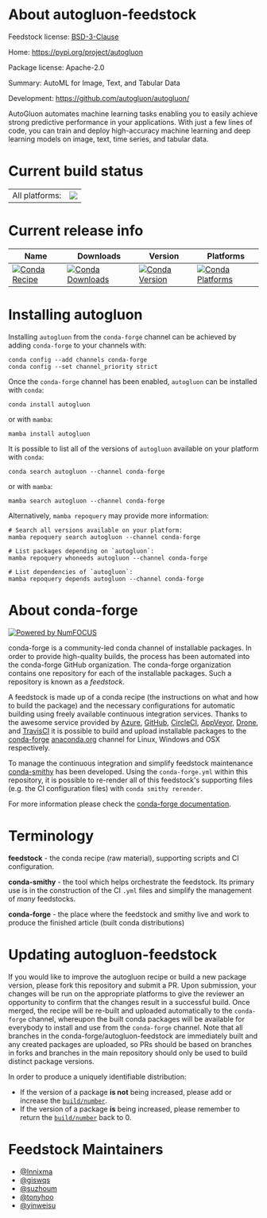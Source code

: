 About autogluon-feedstock
=========================

Feedstock license: [BSD-3-Clause](https://github.com/conda-forge/autogluon-feedstock/blob/main/LICENSE.txt)

Home: https://pypi.org/project/autogluon

Package license: Apache-2.0

Summary: AutoML for Image, Text, and Tabular Data

Development: https://github.com/autogluon/autogluon/

AutoGluon automates machine learning tasks enabling you to easily achieve strong
predictive performance in your applications. With just a few lines of code, you
can train and deploy high-accuracy machine learning and deep learning models on
image, text, time series, and tabular data.


Current build status
====================


<table><tr><td>All platforms:</td>
    <td>
      <a href="https://dev.azure.com/conda-forge/feedstock-builds/_build/latest?definitionId=18555&branchName=main">
        <img src="https://dev.azure.com/conda-forge/feedstock-builds/_apis/build/status/autogluon-feedstock?branchName=main">
      </a>
    </td>
  </tr>
</table>

Current release info
====================

| Name | Downloads | Version | Platforms |
| --- | --- | --- | --- |
| [![Conda Recipe](https://img.shields.io/badge/recipe-autogluon-green.svg)](https://anaconda.org/conda-forge/autogluon) | [![Conda Downloads](https://img.shields.io/conda/dn/conda-forge/autogluon.svg)](https://anaconda.org/conda-forge/autogluon) | [![Conda Version](https://img.shields.io/conda/vn/conda-forge/autogluon.svg)](https://anaconda.org/conda-forge/autogluon) | [![Conda Platforms](https://img.shields.io/conda/pn/conda-forge/autogluon.svg)](https://anaconda.org/conda-forge/autogluon) |

Installing autogluon
====================

Installing `autogluon` from the `conda-forge` channel can be achieved by adding `conda-forge` to your channels with:

```
conda config --add channels conda-forge
conda config --set channel_priority strict
```

Once the `conda-forge` channel has been enabled, `autogluon` can be installed with `conda`:

```
conda install autogluon
```

or with `mamba`:

```
mamba install autogluon
```

It is possible to list all of the versions of `autogluon` available on your platform with `conda`:

```
conda search autogluon --channel conda-forge
```

or with `mamba`:

```
mamba search autogluon --channel conda-forge
```

Alternatively, `mamba repoquery` may provide more information:

```
# Search all versions available on your platform:
mamba repoquery search autogluon --channel conda-forge

# List packages depending on `autogluon`:
mamba repoquery whoneeds autogluon --channel conda-forge

# List dependencies of `autogluon`:
mamba repoquery depends autogluon --channel conda-forge
```


About conda-forge
=================

[![Powered by
NumFOCUS](https://img.shields.io/badge/powered%20by-NumFOCUS-orange.svg?style=flat&colorA=E1523D&colorB=007D8A)](https://numfocus.org)

conda-forge is a community-led conda channel of installable packages.
In order to provide high-quality builds, the process has been automated into the
conda-forge GitHub organization. The conda-forge organization contains one repository
for each of the installable packages. Such a repository is known as a *feedstock*.

A feedstock is made up of a conda recipe (the instructions on what and how to build
the package) and the necessary configurations for automatic building using freely
available continuous integration services. Thanks to the awesome service provided by
[Azure](https://azure.microsoft.com/en-us/services/devops/), [GitHub](https://github.com/),
[CircleCI](https://circleci.com/), [AppVeyor](https://www.appveyor.com/),
[Drone](https://cloud.drone.io/welcome), and [TravisCI](https://travis-ci.com/)
it is possible to build and upload installable packages to the
[conda-forge](https://anaconda.org/conda-forge) [anaconda.org](https://anaconda.org/)
channel for Linux, Windows and OSX respectively.

To manage the continuous integration and simplify feedstock maintenance
[conda-smithy](https://github.com/conda-forge/conda-smithy) has been developed.
Using the ``conda-forge.yml`` within this repository, it is possible to re-render all of
this feedstock's supporting files (e.g. the CI configuration files) with ``conda smithy rerender``.

For more information please check the [conda-forge documentation](https://conda-forge.org/docs/).

Terminology
===========

**feedstock** - the conda recipe (raw material), supporting scripts and CI configuration.

**conda-smithy** - the tool which helps orchestrate the feedstock.
                   Its primary use is in the construction of the CI ``.yml`` files
                   and simplify the management of *many* feedstocks.

**conda-forge** - the place where the feedstock and smithy live and work to
                  produce the finished article (built conda distributions)


Updating autogluon-feedstock
============================

If you would like to improve the autogluon recipe or build a new
package version, please fork this repository and submit a PR. Upon submission,
your changes will be run on the appropriate platforms to give the reviewer an
opportunity to confirm that the changes result in a successful build. Once
merged, the recipe will be re-built and uploaded automatically to the
`conda-forge` channel, whereupon the built conda packages will be available for
everybody to install and use from the `conda-forge` channel.
Note that all branches in the conda-forge/autogluon-feedstock are
immediately built and any created packages are uploaded, so PRs should be based
on branches in forks and branches in the main repository should only be used to
build distinct package versions.

In order to produce a uniquely identifiable distribution:
 * If the version of a package **is not** being increased, please add or increase
   the [``build/number``](https://docs.conda.io/projects/conda-build/en/latest/resources/define-metadata.html#build-number-and-string).
 * If the version of a package **is** being increased, please remember to return
   the [``build/number``](https://docs.conda.io/projects/conda-build/en/latest/resources/define-metadata.html#build-number-and-string)
   back to 0.

Feedstock Maintainers
=====================

* [@Innixma](https://github.com/Innixma/)
* [@giswqs](https://github.com/giswqs/)
* [@suzhoum](https://github.com/suzhoum/)
* [@tonyhoo](https://github.com/tonyhoo/)
* [@yinweisu](https://github.com/yinweisu/)

